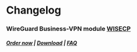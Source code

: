 # Changelog

### WireGuard Business-VPN module **[WISECP](https://puqcloud.com/link.php?id=78)** 

##### [Order now](https://puqcloud.com/index.php?rp=/store/wisecp-module-wireguard-business-vpn) | [Download](https://download.puqcloud.com/WISECP/Product/PUQ_WISECP-WireGuard-Business-VPN/) | [FAQ](https://faq.puqcloud.com/)